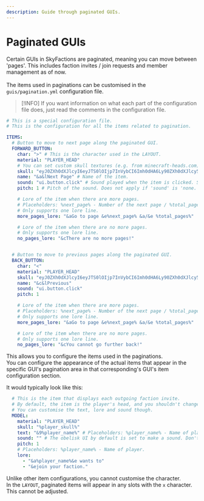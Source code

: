 ```yaml
---
description: Guide through paginated GUIs.
---
```


# Paginated GUIs

Certain GUIs in SkyFactions are paginated, meaning you can move between 'pages'. This includes faction invites / join requests and member management as of now.\
\
The items used in paginations can be customised in the `guis/pagination.yml` configuration file.

>[!INFO]
>If you want information on what each part of the configuration file does, just read the comments in the configuration file.

```yaml
# This is a special configuration file.
# This is the configuration for all the items related to pagination.

ITEMS:
  # Button to move to next page along the paginated GUI.
  FORWARD_BUTTON:
    char: ">" # This is the character used in the LAYOUT.
    material: "PLAYER_HEAD"
    # You can set custom skull textures (e.g. from minecraft-heads.com). 'material' MUST BE SET TO 'PLAYER_HEAD'. Placeholders: %player_skull% - Skull texture of the player.
    skull: "eyJ0ZXh0dXJlcyI6eyJTS0lOIjp7InVybCI6Imh0dHA6Ly90ZXh0dXJlcy5taW5lY3JhZnQubmV0L3RleHR1cmUvOTYzMzlmZjJlNTM0MmJhMThiZGM0OGE5OWNjYTY1ZDEyM2NlNzgxZDg3ODI3MmY5ZDk2NGVhZDNiOGFkMzcwIn19fQ==" #
    name: "&a&lNext Page" # Name of the item.
    sound: "ui.button.click" # Sound played when the item is clicked. Set to 'none' to disable.
    pitch: 1 # Pitch of the sound. Does not apply if 'sound' is 'none.'.

    # Lore of the item when there are more pages.
    # Placeholders: %next_page% - Number of the next page / %total_pages% - Total number of pages.
    # Only supports one lore line.
    more_pages_lore: "&aGo to page &e%next_page% &a/&e %total_pages%"

    # Lore of the item when there are no more pages.
    # Only supports one lore line.
    no_pages_lore: "&cThere are no more pages!"


  # Button to move to previous pages along the paginated GUI.
  BACK_BUTTON:
    char: "<"
    material: "PLAYER_HEAD"
    skull: "eyJ0ZXh0dXJlcyI6eyJTS0lOIjp7InVybCI6Imh0dHA6Ly90ZXh0dXJlcy5taW5lY3JhZnQubmV0L3RleHR1cmUvZjg0ZjU5NzEzMWJiZTI1ZGMwNThhZjg4OGNiMjk4MzFmNzk1OTliYzY3Yzk1YzgwMjkyNWNlNGFmYmEzMzJmYyJ9fX0="
    name: "&c&lPrevious"
    sound: "ui.button.click"
    pitch: 1

    # Lore of the item when there are more pages.
    # Placeholders: %next_page% - Number of the next page / %total_pages% - Total number of pages.
    # Only supports one lore line.
    more_pages_lore: "&aGo to page &e%next_page% &a/&e %total_pages%"

    # Lore of the item when there are no more pages.
    # Only supports one lore line.
    no_pages_lore: "&cYou cannot go further back!"
```

This allows you to configure the items used in the paginations.\
You can configure the appearance of the actual items that appear in the specific GUI's pagination area in that corresponding's GUI's item configuration section.

It would typically look like this:

```yaml
  # This is the item that displays each outgoing faction invite.
  # By default, the item is the player's head, and you shouldn't change this unless you're... insane?
  # You can customise the text, lore and sound though.
  MODEL:
    material: "PLAYER_HEAD"
    skull: "%player_skull%"
    text: "&9%player_name%" # Placeholders: %player_name% - Name of player.
    sound: "" # The obelisk UI by default is set to make a sound. Don't want to trigger it twice.
    pitch: 1
    # Placeholders: %player_name% - Name of player.
    lore:
      - "&a%player_name%&e wants to"
      - "&ejoin your faction."
```

Unlike other item configurations, you cannot customise the character.\
In the `LAYOUT`, paginated items will appear in any slots with the `x` character.\
This cannot be adjusted.
